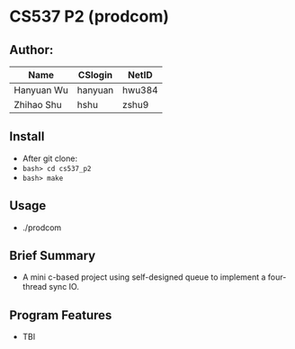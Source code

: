 # CS537 P2 (prodcom)

## Author:

|Name|CSlogin|NetID|
|----|-------|-----|
|Hanyuan Wu|hanyuan|hwu384|
|Zhihao Shu|hshu|zshu9|

## Install

* After git clone:
* `bash> cd cs537_p2`
* `bash> make`

## Usage

* ./prodcom

## Brief Summary

* A mini c-based project using self-designed queue to implement a four-thread sync IO.

## Program Features

* TBI


